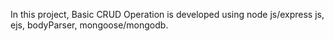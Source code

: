 In this project, Basic CRUD Operation is developed using node js/express js, ejs, bodyParser, mongoose/mongodb.
